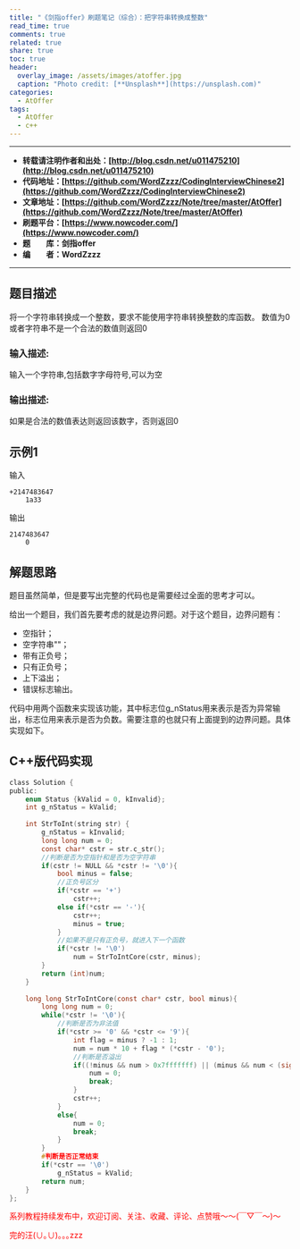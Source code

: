 ```yaml
---
title: "《剑指offer》刷题笔记（综合）：把字符串转换成整数"
read_time: true
comments: true
related: true
share: true
toc: true
header:
  overlay_image: /assets/images/atoffer.jpg
  caption: "Photo credit: [**Unsplash**](https://unsplash.com)"
categories:
  - AtOffer
tags:
  - AtOffer
  - c++
---
```


----------

- **转载请注明作者和出处：[http://blog.csdn.net/u011475210](http://blog.csdn.net/u011475210)**
- **代码地址：[https://github.com/WordZzzz/CodingInterviewChinese2](https://github.com/WordZzzz/CodingInterviewChinese2)**
- **文章地址：[https://github.com/WordZzzz/Note/tree/master/AtOffer](https://github.com/WordZzzz/Note/tree/master/AtOffer)**
- **刷题平台：[https://www.nowcoder.com/](https://www.nowcoder.com/)**
- **题&emsp;&emsp;库：剑指offer**
- **编&emsp;&emsp;者：WordZzzz**

----------

## 题目描述

将一个字符串转换成一个整数，要求不能使用字符串转换整数的库函数。 数值为0或者字符串不是一个合法的数值则返回0

### 输入描述:

输入一个字符串,包括数字字母符号,可以为空

### 输出描述:

如果是合法的数值表达则返回该数字，否则返回0

## 示例1

输入

```
+2147483647
    1a33
```

输出

```
2147483647
    0
```

## 解题思路

题目虽然简单，但是要写出完整的代码也是需要经过全面的思考才可以。

给出一个题目，我们首先要考虑的就是边界问题。对于这个题目，边界问题有：

- 空指针；
- 空字符串""；
- 带有正负号；
- 只有正负号；
- 上下溢出；
- 错误标志输出。

代码中用两个函数来实现该功能，其中标志位g_nStatus用来表示是否为异常输出，标志位用来表示是否为负数。需要注意的也就只有上面提到的边界问题。具体实现如下。

## C++版代码实现

```c
class Solution {
public:
    enum Status {kValid = 0, kInvalid};
    int g_nStatus = kValid;
    
    int StrToInt(string str) {
        g_nStatus = kInvalid;
        long long num = 0;
        const char* cstr = str.c_str();
        //判断是否为空指针和是否为空字符串
        if(cstr != NULL && *cstr != '\0'){
            bool minus = false;
            //正负号区分
            if(*cstr == '+')
                cstr++;
            else if(*cstr == '-'){
                cstr++;
                minus = true;
            }
            //如果不是只有正负号，就进入下一个函数
            if(*cstr != '\0')
                num = StrToIntCore(cstr, minus);
        }
        return (int)num;
    }
    
    long long StrToIntCore(const char* cstr, bool minus){
        long long num = 0;
        while(*cstr != '\0'){
            //判断是否为非法值
            if(*cstr >= '0' && *cstr <= '9'){
                int flag = minus ? -1 : 1;
                num = num * 10 + flag * (*cstr - '0');
                //判断是否溢出
                if((!minus && num > 0x7fffffff) || (minus && num < (signed int)0x80000000)){
                    num = 0;
                    break;
                }
                cstr++;
            }
            else{
                num = 0;
                break;
            }
        }
        #判断是否正常结束
        if(*cstr == '\0')
            g_nStatus = kValid;
        return num;
    }
};
```

<span style="color: red">系列教程持续发布中，欢迎订阅、关注、收藏、评论、点赞哦～～(￣▽￣～)～</span>

<span style="color: red">完的汪(∪｡∪)｡｡｡zzz</span>